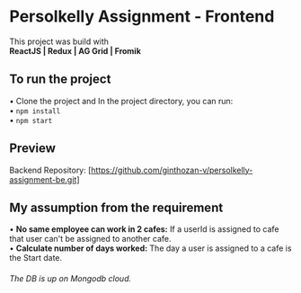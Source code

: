 # Persolkelly Assignment - Frontend

This project was build with <br />
**ReactJS | Redux | AG Grid | Fromik**

## To run the project

• Clone the project and In the project directory, you can run: <br />
• `npm install` <br />
• `npm start`

## Preview

Backend Repository: [https://github.com/ginthozan-v/persolkelly-assignment-be.git]

## My assumption from the requirement

• **No same employee can work in 2 cafes:** If a userId is assigned to cafe that user can't be assigned to another cafe. <br/>
• **Calculate number of days worked:** The day a user is assigned to a cafe is the Start date.

###### The DB is up on Mongodb cloud.

